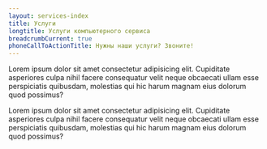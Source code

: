 ```yaml
---
layout: services-index
title: Услуги
longtitle: Услуги компьютерного сервиса
breadcrumbCurrent: true
phoneCallToActionTitle: Нужны наши услуги? Звоните!
---
```

Lorem ipsum dolor sit amet consectetur adipisicing elit. Cupiditate asperiores culpa nihil facere consequatur velit neque obcaecati ullam esse perspiciatis quibusdam, molestias qui hic harum magnam eius dolorum quod possimus?

Lorem ipsum dolor sit amet consectetur adipisicing elit. Cupiditate asperiores culpa nihil facere consequatur velit neque obcaecati ullam esse perspiciatis quibusdam, molestias qui hic harum magnam eius dolorum quod possimus?